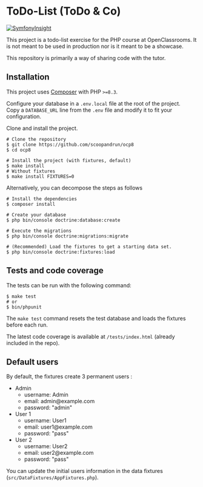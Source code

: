 # ToDo-List (ToDo & Co)

[![SymfonyInsight](https://insight.symfony.com/projects/5745b6bc-f698-4abe-9618-404d1da53406/big.svg)](https://insight.symfony.com/projects/5745b6bc-f698-4abe-9618-404d1da53406)

This project is a todo-list exercise for the PHP course at OpenClassrooms.
It is not meant to be used in production nor is it meant to be a showcase.

This repository is primarily a way of sharing code with the tutor.

## Installation

This project uses [Composer](https://getcomposer.org) with PHP `>=8.3`.

Configure your database in a `.env.local` file at the root of the project.  
Copy a `DATABASE_URL` line from the `.env` file and modify it to fit your configuration.

Clone and install the project.

```shell
# Clone the repository
$ git clone https://github.com/scoopandrun/ocp8
$ cd ocp8

# Install the project (with fixtures, default)
$ make install
# Without fixtures
$ make install FIXTURES=0
```

Alternatively, you can decompose the steps as follows

```shell
# Install the dependencies
$ composer install

# Create your database
$ php bin/console doctrine:database:create

# Execute the migrations
$ php bin/console doctrine:migrations:migrate

# (Recommended) Load the fixtures to get a starting data set.
$ php bin/console doctrine:fixtures:load
```

## Tests and code coverage

The tests can be run with the following command:

```shell
$ make test
# or
$ bin/phpunit
```

The `make test` command resets the test database and loads the fixtures before each run.

The latest code coverage is available at `/tests/index.html` (already included in the repo).

## Default users

By default, the fixtures create 3 permanent users :

- Admin
  - username: Admin
  - email: admin<span>@</span>example.com
  - password: "admin"
- User 1
  - username: User1
  - email: user1<span>@</span>example.com
  - password: "pass"
- User 2
  - username: User2
  - email: user2<span>@</span>example.com
  - password: "pass"

You can update the initial users information in the data fixtures (`src/DataFixtures/AppFixtures.php`).

